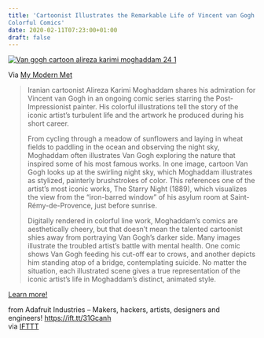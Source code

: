 ```yaml
---
title: 'Cartoonist Illustrates the Remarkable Life of Vincent van Gogh in
Colorful Comics'
date: 2020-02-11T07:23:00+01:00
draft: false
---
```


[![Van gogh cartoon alireza karimi moghaddam 24 1](https://cdn-blog.adafruit.com/uploads/2020/02/Ivan-gogh-cartoon-alireza-karimi-moghaddam-24-1.jpg "van-gogh-cartoon-alireza-karimi-moghaddam-24-1.jpg")](https://mymodernmet.com/van-gogh-cartoons-alireza-karimi-moghaddam/)

Via [My Modern Met](https://mymodernmet.com/van-gogh-cartoons-alireza-karimi-moghaddam/)

> Iranian cartoonist Alireza Karimi Moghaddam shares his admiration for Vincent van Gogh in an ongoing comic series starring the Post-Impressionist painter. His colorful illustrations tell the story of the iconic artist’s turbulent life and the artwork he produced during his short career.
> 
> From cycling through a meadow of sunflowers and laying in wheat fields to paddling in the ocean and observing the night sky, Moghaddam often illustrates Van Gogh exploring the nature that inspired some of his most famous works. In one image, cartoon Van Gogh looks up at the swirling night sky, which Moghaddam illustrates as stylized, painterly brushstrokes of color. This references one of the artist’s most iconic works, The Starry Night (1889), which visualizes the view from the “iron-barred window” of his asylum room at Saint-Rémy-de-Provence, just before sunrise.
> 
> Digitally rendered in colorful line work, Moghaddam’s comics are aesthetically cheery, but that doesn’t mean the talented cartoonist shies away from portraying Van Gogh’s darker side. Many images illustrate the troubled artist’s battle with mental health. One comic shows Van Gogh feeding his cut-off ear to crows, and another depicts him standing atop of a bridge, contemplating suicide. No matter the situation, each illustrated scene gives a true representation of the iconic artist’s life in Moghaddam’s distinct, animated style.

[Learn more!](https://mymodernmet.com/van-gogh-cartoons-alireza-karimi-moghaddam/)

  
  
from Adafruit Industries – Makers, hackers, artists, designers and engineers! https://ift.tt/31Gcanh  
via [IFTTT](https://ifttt.com/?ref=da&site=blogger)